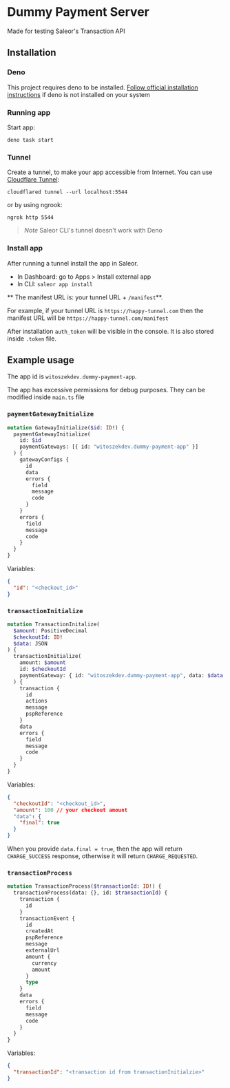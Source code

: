 # Dummy Payment Server

Made for testing Saleor's Transaction API

## Installation

### Deno

This project requires deno to be installed. [Follow official installation instructions](https://deno.land/manual@v1.36.0/getting_started/installation) if deno is not installed on your system

### Running app

Start app:

```
deno task start
```

### Tunnel

Create a tunnel, to make your app accessible from Internet. You can use [Cloudflare Tunnel](https://developers.cloudflare.com/cloudflare-one/connections/connect-networks/install-and-setup/tunnel-guide/local/):

```
cloudflared tunnel --url localhost:5544
```

or by using ngrook:

```
ngrok http 5544
```

> _Note_
> Saleor CLI's tunnel doesn't work with Deno

### Install app

After running a tunnel install the app in Saleor.

- In Dashboard: go to Apps > Install external app
- In CLI: `saleor app install`

** The manifest URL is: your tunnel URL + `/manifest`**.

For example, if your tunnel URL is `https://happy-tunnel.com` then the manifest URL will be `https://happy-tunnel.com/manifest`

After installation `auth_token` will be visible in the console. It is also stored inside `.token` file.

## Example usage

The app id is `witoszekdev.dummy-payment-app`.

The app has excessive permissions for debug purposes. They can be modified inside `main.ts` file

### `paymentGatewayInitialize`

```graphql
mutation GatewayInitialize($id: ID!) {
  paymentGatewayInitialize(
    id: $id
    paymentGateways: [{ id: "witoszekdev.dummy-payment-app" }]
  ) {
    gatewayConfigs {
      id
      data
      errors {
        field
        message
        code
      }
    }
    errors {
      field
      message
      code
    }
  }
}
```

Variables:

```json
{
  "id": "<checkout_id>"
}
```

### `transactionInitialize`

```graphql
mutation TransactionInitalize(
  $amount: PositiveDecimal
  $checkoutId: ID!
  $data: JSON
) {
  transactionInitialize(
    amount: $amount
    id: $checkoutId
    paymentGateway: { id: "witoszekdev.dummy-payment-app", data: $data }
  ) {
    transaction {
      id
      actions
      message
      pspReference
    }
    data
    errors {
      field
      message
      code
    }
  }
}
```

Variables:

```json
{
  "checkoutId": "<checkout_id>",
  "amount": 100 // your checkout amount
  "data": {
    "final": true
  }
}
```

When you provide `data.final = true`, then the app will return `CHARGE_SUCCESS` response, otherwise it will return `CHARGE_REQUESTED`.

### `transactionProcess`

```graphql
mutation TransactionProcess($transactionId: ID!) {
  transactionProcess(data: {}, id: $transactionId) {
    transaction {
      id
    }
    transactionEvent {
      id
      createdAt
      pspReference
      message
      externalUrl
      amount {
        currency
        amount
      }
      type
    }
    data
    errors {
      field
      message
      code
    }
  }
}
```

Variables:

```json
{
  "transactionId": "<transaction id from transactionInitialzie>"
}
```
